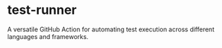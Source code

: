 # test-runner
A versatile GitHub Action for automating test execution across different languages and frameworks.
